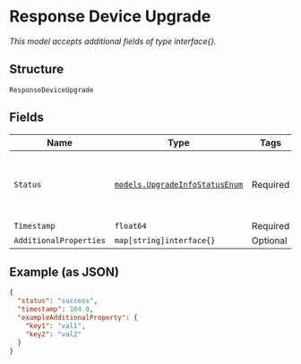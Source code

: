
# Response Device Upgrade

*This model accepts additional fields of type interface{}.*

## Structure

`ResponseDeviceUpgrade`

## Fields

| Name | Type | Tags | Description |
|  --- | --- | --- | --- |
| `Status` | [`models.UpgradeInfoStatusEnum`](../../doc/models/upgrade-info-status-enum.md) | Required | enum: `error`, `inprogress`, `scheduled`, `starting`, `success` |
| `Timestamp` | `float64` | Required | timestamp |
| `AdditionalProperties` | `map[string]interface{}` | Optional | - |

## Example (as JSON)

```json
{
  "status": "success",
  "timestamp": 104.0,
  "exampleAdditionalProperty": {
    "key1": "val1",
    "key2": "val2"
  }
}
```

